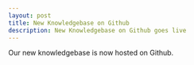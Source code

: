 ```yaml
---
layout: post
title: New Knowledgebase on Github
description: New Knowledgebase on Github goes live
---
```


Our new knowledgebase is now hosted on Github.